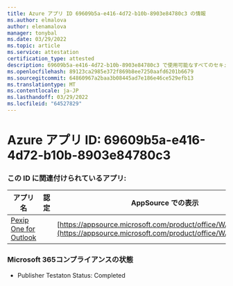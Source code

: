 ```yaml
---
title: Azure アプリ ID 69609b5a-e416-4d72-b10b-8903e84780c3 の情報
ms.author: elmalova
author: elenamalova
manager: tonybal
ms.date: 03/29/2022
ms.topic: article
ms.service: attestation
certification_type: attested
description: 69609b5a-e416-4d72-b10b-8903e84780c3 で使用可能なすべてのセキュリティおよびコンプライアンス情報。
ms.openlocfilehash: 89123ca2985e372f869b8ee7250aafd6201b6679
ms.sourcegitcommit: 64860967a2baa3b08445ad7e186e46ce529efb13
ms.translationtype: MT
ms.contentlocale: ja-JP
ms.lasthandoff: 03/29/2022
ms.locfileid: "64527829"
---
```

# <a name="azure-app-id-69609b5a-e416-4d72-b10b-8903e84780c3"></a>Azure アプリ ID: 69609b5a-e416-4d72-b10b-8903e84780c3


### <a name="apps-associated-with-this-id"></a>この ID に関連付けられているアプリ:
| **アプリ名** | **認定** | **AppSource での表示** |
|--------------|---------------|-----------------------|
| [Pexip One for Outlook](../forward/WA200003137.md) |  | [https://appsource.microsoft.com/product/office/WA200003137](https://appsource.microsoft.com/product/office/WA200003137) |

### <a name="microsoft-365-app-compliance-status"></a>Microsoft 365コンプライアンスの状態
- Publisher Testaton Status: Completed
